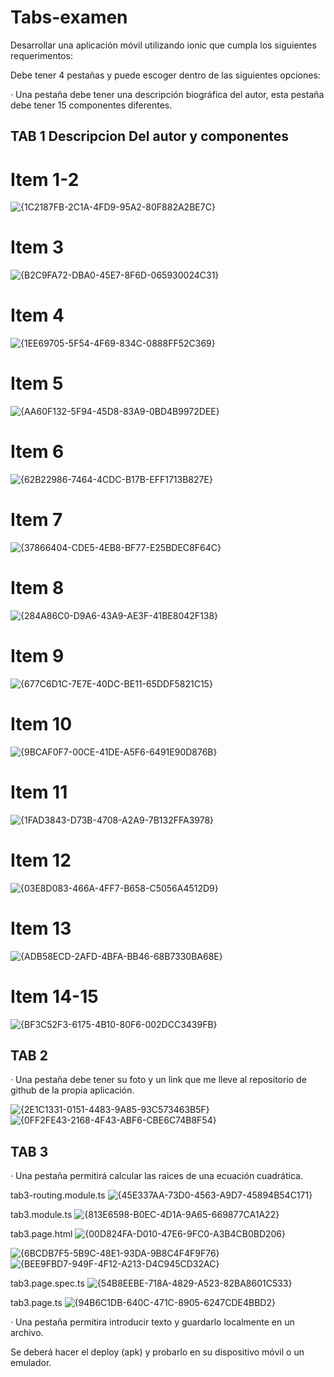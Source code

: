 # Tabs-examen



Desarrollar una aplicación móvil utilizando ionic que cumpla los siguientes requerimentos:

Debe tener 4 pestañas y puede escoger dentro de las siguientes opciones:

·       Una pestaña debe tener una descripción biográfica del autor, esta pestaña debe tener 15 componentes diferentes.

## TAB 1 Descripcion Del autor y componentes 


# Item 1-2
![{1C2187FB-2C1A-4FD9-95A2-80F882A2BE7C}](https://github.com/user-attachments/assets/c68920bb-8903-47cd-a540-8f974c11af4a)
# Item 3
![{B2C9FA72-DBA0-45E7-8F6D-065930024C31}](https://github.com/user-attachments/assets/9b61d541-f351-4049-8149-c2555d0ae18a)
# Item 4
![{1EE69705-5F54-4F69-834C-0888FF52C369}](https://github.com/user-attachments/assets/c45275a6-5a59-406b-9d2b-779125bb95ab)
# Item 5
![{AA60F132-5F94-45D8-83A9-0BD4B9972DEE}](https://github.com/user-attachments/assets/40957aa1-966c-4c5e-9a41-de75e3ea049e)
# Item 6
![{62B22986-7464-4CDC-B17B-EFF1713B827E}](https://github.com/user-attachments/assets/9f015edc-a176-4339-972c-e89d22b2283f)
# Item 7
![{37866404-CDE5-4EB8-BF77-E25BDEC8F64C}](https://github.com/user-attachments/assets/8ad7ff33-9260-4ecf-907f-d156100c88ee)
# Item 8
![{284A86C0-D9A6-43A9-AE3F-41BE8042F138}](https://github.com/user-attachments/assets/855ad829-583e-448f-b6d2-0524b543e559)
# Item 9
![{677C6D1C-7E7E-40DC-BE11-65DDF5821C15}](https://github.com/user-attachments/assets/82a21a90-5be1-4dd3-b518-39a9b7ffb67b)
# Item 10
![{9BCAF0F7-00CE-41DE-A5F6-6491E90D876B}](https://github.com/user-attachments/assets/46b82ea5-a8eb-441a-8df0-4ff771343911)
# Item 11
![{1FAD3843-D73B-4708-A2A9-7B132FFA3978}](https://github.com/user-attachments/assets/087306ad-76ce-409d-b3f0-89a2f73dc988)
# Item 12
![{03E8D083-466A-4FF7-B658-C5056A4512D9}](https://github.com/user-attachments/assets/39b839b2-0965-4519-9f21-2b771b421c19)
# Item 13
![{ADB58ECD-2AFD-4BFA-BB46-68B7330BA68E}](https://github.com/user-attachments/assets/5aa69335-2400-44bc-bd6b-360497a43357)
# Item 14-15
![{BF3C52F3-6175-4B10-80F6-002DCC3439FB}](https://github.com/user-attachments/assets/eedf265f-757a-477b-8aa1-2f3aa143c91a)


## TAB 2 

·       Una pestaña debe tener su foto y un link que me lleve al repositorio de github de la propia aplicación.

![{2E1C1331-0151-4483-9A85-93C573463B5F}](https://github.com/user-attachments/assets/532735cd-fd56-4815-b7d8-b591b5819c16)
![{0FF2FE43-2168-4F43-ABF6-CBE6C74B8F54}](https://github.com/user-attachments/assets/3278a27d-007c-4f39-aa09-e6a5d60d86bc)

## TAB 3 
·       Una pestaña permitirá calcular las raices de una ecuación cuadrática.

tab3-routing.module.ts
![{45E337AA-73D0-4563-A9D7-45894B54C171}](https://github.com/user-attachments/assets/29fe8e75-610d-49a1-8814-b57bee04b447)

tab3.module.ts
![{813E6598-B0EC-4D1A-9A65-669877CA1A22}](https://github.com/user-attachments/assets/7909ff6b-f656-4862-8415-d9af1395b971)

tab3.page.html
![{00D824FA-D010-47E6-9FC0-A3B4CB0BD206}](https://github.com/user-attachments/assets/8fc3171c-ef31-4ea2-91da-97dfb24bce17)

![{6BCDB7F5-5B9C-48E1-93DA-9B8C4F4F9F76}](https://github.com/user-attachments/assets/ca36f758-799f-4f87-9b5e-9ce38b32a7c6)
![{BEE9FBD7-949F-4F12-A213-D4C945CD32AC}](https://github.com/user-attachments/assets/09b19e7c-d284-4261-b8f9-0ffc4adc8daa)


tab3.page.spec.ts
![{54B8EEBE-718A-4829-A523-82BA8601C533}](https://github.com/user-attachments/assets/340d9493-7bc0-4763-842a-a2b39630edf6)

tab3.page.ts
![{94B6C1DB-640C-471C-8905-6247CDE4BBD2}](https://github.com/user-attachments/assets/5aafbcd2-cfe2-45f3-9fba-20ea7876ff20)









·       Una pestaña permitira introducir texto y guardarlo localmente en un archivo.

Se deberá hacer el deploy (apk) y probarlo en su dispositivo móvil o un emulador.





























